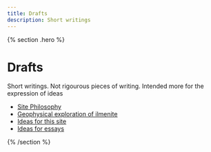 ```yaml
---
title: Drafts
description: Short writings
---
```


{% section .hero %}
# Drafts
Short writings. Not rigourous pieces of writing. Intended more for the expression of ideas

- [Site Philosophy](/drafts/site-philosophy)
- [Geophysical exploration of ilmenite](/drafts/gpx-ilmenite)
- [Ideas for this site](/drafts/site-ideas)
- [Ideas for essays](/drafts/ideas)

{% /section  %}